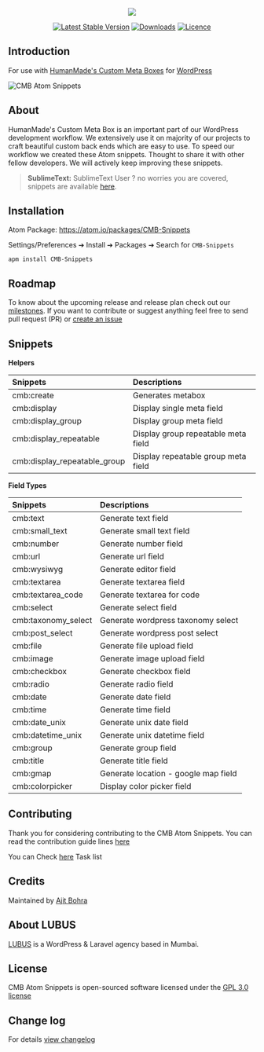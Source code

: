 <p align="center"><img src="https://cloud.githubusercontent.com/assets/1039236/24429558/3298814a-1430-11e7-960e-ac3d0e82b740.png"></p>

<p align="center">
<a href="https://github.com/lubusIN/CMB-Atom-Snippets/releases"><img src="https://img.shields.io/github/release/lubusIN/CMB-Atom-Snippets.svg?style=flat-square" alt="Latest Stable Version"></a> <a href="https://atom.io/packages/CMB-Snippets"><img src="https://img.shields.io/apm/dm/CMB-Snippets.svg" alt="Downloads"></a> <a href="https://atom.io/packages/CMB-Snippets"><img src="https://img.shields.io/aur/license/yaourt.svg" alt="Licence"></a>
</p>

**Introduction**
--------------------
For use with [HumanMade's Custom Meta Boxes](https://github.com/humanmade/Custom-Meta-Boxes/) for [WordPress](http://wordpress.org)

![CMB Atom Snippets](https://cloud.githubusercontent.com/assets/1039236/19284518/ce8d1760-9013-11e6-9d01-6a6c721af758.gif)

About
---------

HumanMade's Custom Meta Box is an important part of our WordPress development workflow. We extensively use it on majority of our projects to craft beautiful custom back ends which are easy to use. To speed our workflow we created these Atom snippets. Thought to share it with other fellow developers. We will actively keep improving these snippets.

>**SublimeText:** SublimeText User ? no worries you are covered, snippets are available [here](https://github.com/lubusIN/CMB-Atom-Snippets).


Installation
------------

Atom Package: https://atom.io/packages/CMB-Snippets

Settings/Preferences  ➔ Install ➔ Packages ➔ Search for `CMB-Snippets`

```shell
apm install CMB-Snippets
```

Roadmap
-------------------------------

To know about the upcoming release and release plan check out our [milestones](https://github.com/lubusIN/CMB-Atom-Snippets/milestones). If you want to contribute or suggest anything feel free to send pull request (PR) or [create an issue](https://github.com/lubusIN/CMB-Atom-Snippets/issues/new)


Snippets
--------
**Helpers**

| Snippets                             | Descriptions                          |
| :-------------                       | :------------------------------------ |
| cmb:create                           | Generates metabox                     |
| cmb:display                          | Display single meta field             |
| cmb:display_group                    | Display group meta field              |
| cmb:display_repeatable               | Display group repeatable  meta field  |
| cmb:display_repeatable_group 		   | Display repeatable group meta field   |



**Field Types**

| Snippets                             | Descriptions                          |
| :-------------                       | :------------------------------------ |
| cmb:text             | Generate text field          			|
| cmb:small_text       | Generate small text field 				|
| cmb:number           | Generate number field   				|
| cmb:url              | Generate url field     				|
| cmb:wysiwyg 		   | Generate editor field   				|
| cmb:textarea 		   | Generate textarea field	    		|
| cmb:textarea_code    | Generate textarea for code   			|
| cmb:select 		   | Generate select field   			  	|
| cmb:taxonomy_select  | Generate wordpress taxonomy select   	|
| cmb:post_select 	   | Generate wordpress post select		  	|
| cmb:file 		       | Generate file upload field				|
| cmb:image 		   | Generate image upload field		  	|
| cmb:checkbox 		   | Generate checkbox field  				|
| cmb:radio 		   | Generate radio field  					|
| cmb:date 		       | Generate date field				  	|
| cmb:time 		       | Generate time field				  	|
| cmb:date_unix 	   | Generate unix date field			  	|
| cmb:datetime_unix    | Generate unix datetime field  			|		
| cmb:group 		   | Generate group field				  	|
| cmb:title 		   | Generate title field  					|
| cmb:gmap		       | Generate location - google map field  	|
| cmb:colorpicker 	   | Display color picker 			field  	|

**Contributing**
----------------

Thank you for considering contributing to the CMB Atom Snippets. You can read the contribution guide lines [here](CONTRIBUTING.md)

You can Check [here](https://github.com/lubusIN/CMB-Atom-Snippets/projects/1) Task list

**Credits**
------------
Maintained by [Ajit Bohra](http://https://twitter.com/ajitbohra)

**About LUBUS**
---------------
[LUBUS](http://lubus.in) is a WordPress & Laravel agency based in Mumbai.

**License**
-----------
CMB Atom Snippets is open-sourced software licensed under the [GPL 3.0 license](LICENSE)

Change log
----------
For details [view changelog](https://github.com/lubusIN/CMB-Atom-Snippets/blob/master/CHANGELOG.md)

